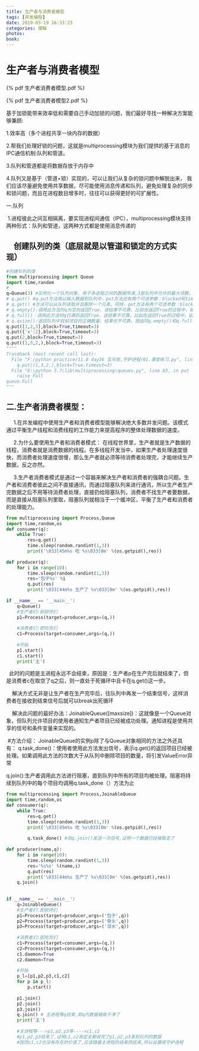 ```yaml
---
title: 生产者与消费者模型
tags: [并发编程]
date: 2019-03-19 16:33:23
categories: 理解
photos:
book:
---
```


# 生产者与消费者模型

{% pdf 生产者消费者模型.pdf %}

{% pdf 生产者消费者模型2.pdf %}

基于加锁能带来效率低和需要自己手动加锁的问题，我们最好寻找一种解决方案能够兼顾:

1.效率高（多个进程共享一块内存的数据）

2.帮我们处理好锁的问题，这就是multiprocessing模块为我们提供的基于消息的IPC通信机制:队列和管道。

3.队列和管道都是将数据存放于内存中

4.队列又是基于（管道+锁）实现的，可以让我们从复杂的锁问题中解脱出来，
我们应该尽量避免使用共享数据，尽可能使用消息传递和队列，避免处理复杂的同步和锁问题，而且在进程数目增多时，往往可以获得更好的可扩展性。

一.队列

 1.进程彼此之间互相隔离，要实现进程间通信（IPC），multiprocessing模块支持两种形式：队列和管道，这两种方式都是使用消息传递的

    创建队列的类（底层就是以管道和锁定的方式实现）  
--------------------- 
```python
#创建队列的类
from multiprocessing import Queue
import time,random
#
q=Queue(3) #实例化一个队列对象，用于多进程之间的数据传递,3是队列中允许的最大项数，省略则无大小限制
# q.put() #q.put方法用以插入数据到队列中，put方法还有两个可选参数：blocked和timeout。如果blocked为True（默认值），并且timeout为正值，该方法会阻塞timeout指定的时间，直到该队列有剩余的空间。如果超时，会抛出Queue.Full异常。如果blocked为False，但该Queue已满，会立即抛出Queue.Full异常。
# q.get() #方法可以从队列读取并且删除一个元素。同样，get方法有两个可选参数：blocked和timeout。如果blocked为True（默认值），并且timeout为正值，那么在等待时间内没有取到任何元素，会抛出Queue.Empty异常。如果blocked为False，有两种情况存在，如果Queue有一个值可用，则立即返回该值，否则，如果队列为空，则立即抛出Queue.Empty异常.
# q.empty():调用此方法时q为空则返回True，该结果不可靠，比如在返回True的过程中，如果队列中又加入了项目。
# q.full()：调用此方法时q已满则返回True，该结果不可靠，比如在返回True的过程中，如果队列中的项目被取走。
# q.qsize():返回队列中目前项目的正确数量，结果也不可靠，理由同q.empty()和q.full()一样
q.put([1,2,3],block=True,timeout=3)
q.put({'x':2},block=True,timeout=3)
q.put(2,block=True,timeout=3)
q.put((1,3,2,),block=True,timeout=3)
""""
Traceback (most recent call last):
  File "F:/python practice/11.8 day36 互斥锁,守护进程/01.课堂练习.py", line 102, in <module>
    q.put((1,3,2,),block=True,timeout=3)
  File "E:\python 3.7\lib\multiprocessing\queues.py", line 83, in put
    raise Full
queue.Full
"""

```

## 二.生产者消费者模型：

     1.在并发编程中使用生产者和消费者模型能够解决绝大多数并发问题。该模式通过平衡生产线程和消费线程的工作能力来提高程序的整体处理数据的速度。

     2.为什么要使用生产者和消费者模式： 在线程世界里，生产者就是生产数据的线程，消费者就是消费数据的线程。在多线程开发当中，如果生产者处理速度很快，而消费者处理速度很慢，那么生产者就必须等待消费者处理完，才能继续生产数据，反之亦然。

     3.生产者消费者模式是通过一个容器来解决生产者和消费者的强耦合问题。生产者和消费者彼此之间不直接通讯，而通过阻塞队列来进行通讯，所以生产者生产完数据之后不用等待消费者处理，直接扔给阻塞队列，消费者不找生产者要数据，而是直接从阻塞队列里取，阻塞队列就相当于一个缓冲区，平衡了生产者和消费者的处理能力。

```python
from multiprocessing import Process,Queue
import time,random,os
def consumer(q):
    while True:
        res=q.get()
        time.sleep(random.randint(1,3))
        print('\033[45m%s 吃 %s\033[0m' %(os.getpid(),res))
 
def producer(q):
    for i in range(10):
        time.sleep(random.randint(1,3))
        res='包子%s' %i
        q.put(res)
        print('\033[44m%s 生产了 %s\033[0m' %(os.getpid(),res))
 
if __name__ == '__main__':
    q=Queue()
    #生产者们:即厨师们
    p1=Process(target=producer,args=(q,))
 
    #消费者们:即吃货们
    c1=Process(target=consumer,args=(q,))
 
    #开始
    p1.start()
    c1.start()
    print('主')

```

  此时的问题是主进程永远不会结束，原因是：生产者p在生产完后就结束了，但是消费者c在取空了q之后，则一直处于死循环中且卡在q.get()这一步。

    解决方式无非是让生产者在生产完毕后，往队列中再发一个结束信号，这样消费者在接收到结束信号后就可以break出死循环

    解决此问题的最好办法：JoinableQueue([maxsize])：这就像是一个Queue对象，但队列允许项目的使用者通知生产者项目已经被成功处理。通知进程是使用共享的信号和条件变量来实现的。

 #方法介绍：
JoinableQueue的实例p除了与Queue对象相同的方法之外还具有：
q.task_done()：使用者使用此方法发出信号，表示q.get()的返回项目已经被处理。如果调用此方法的次数大于从队列中删除项目的数量，将引发ValueError异常

q.join():生产者调用此方法进行阻塞，直到队列中所有的项目均被处理。阻塞将持续到队列中的每个项目均调用q.task_done（）方法为止

```python
from multiprocessing import Process,JoinableQueue
import time,random,os
def consumer(q):
    while True:
        res=q.get()
        time.sleep(random.randint(1,3))
        print('\033[45m%s 吃 %s\033[0m' %(os.getpid(),res))
 
        q.task_done() #向q.join()发送一次信号,证明一个数据已经被取走了
 
def producer(name,q):
    for i in range(10):
        time.sleep(random.randint(1,3))
        res='%s%s' %(name,i)
        q.put(res)
        print('\033[44m%s 生产了 %s\033[0m' %(os.getpid(),res))
    q.join()
 
 
if __name__ == '__main__':
    q=JoinableQueue()
    #生产者们:即厨师们
    p1=Process(target=producer,args=('包子',q))
    p2=Process(target=producer,args=('骨头',q))
    p3=Process(target=producer,args=('泔水',q))
 
    #消费者们:即吃货们
    c1=Process(target=consumer,args=(q,))
    c2=Process(target=consumer,args=(q,))
    c1.daemon=True
    c2.daemon=True
 
    #开始
    p_l=[p1,p2,p3,c1,c2]
    for p in p_l:
        p.start()
 
    p1.join()
    p2.join()
    p3.join()
    q.join() # 主进程等q结束,即q内数据被取干净了
    print('主') 
    
    #主进程等--->p1,p2,p3等---->c1,c2
    #p1,p2,p3结束了,证明c1,c2肯定全都收完了p1,p2,p3发到队列的数据
    #因而c1,c2也没有存在的价值了,应该随着主进程的结束而结束,所以设置成守护进程

```

